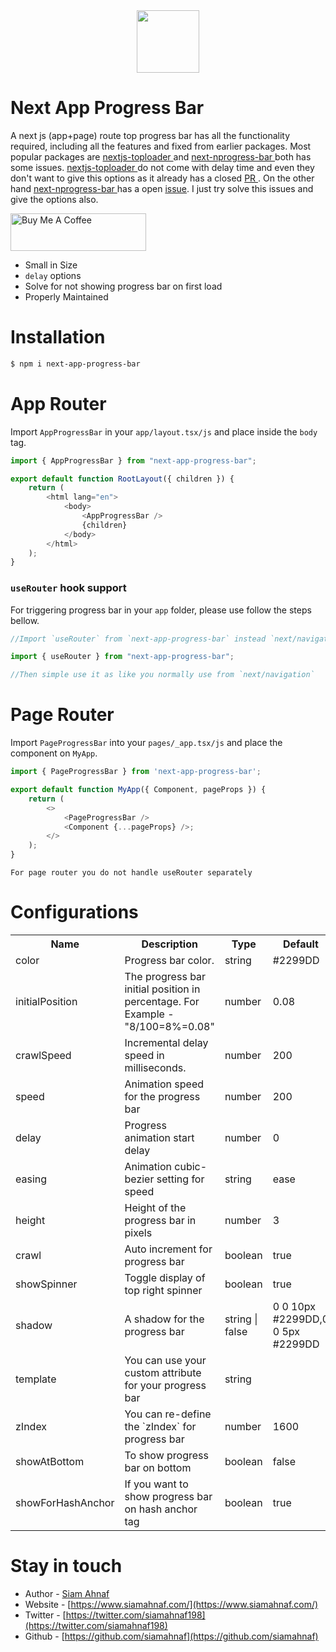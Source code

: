 <img src="https://res.cloudinary.com/dbjrx698c/image/upload/v1704611347/logo_w4vxp0.png" width="100" height="100" style="display: block; margin: 0 auto;">

# Next App Progress Bar
A next js (app+page) route top progress bar has all the functionality required, including all the features and fixed from earlier packages. Most popular packages are <a href="https://www.npmjs.com/package/nextjs-toploader">nextjs-toploader </a> and <a href="https://www.npmjs.com/package/next-nprogress-bar"> next-nprogress-bar </a> both has some issues. <a href="https://www.npmjs.com/package/nextjs-toploader">nextjs-toploader </a> do not come with delay time and even they don't want to give this options as it already has a closed <a href="https://github.com/TheSGJ/nextjs-toploader/pull/18">PR </a>. On the other hand <a href="https://www.npmjs.com/package/next-nprogress-bar"> next-nprogress-bar </a> has a open <a href="https://github.com/Skyleen77/next-nprogress-bar/issues/74">issue</a>. I just try solve this issues and give the options also.

<a href="https://www.buymeacoffee.com/siamahnaf" target="_blank"><img src="https://cdn.buymeacoffee.com/buttons/v2/default-yellow.png" alt="Buy Me A Coffee" style="height: 60px !important;width: 217px !important;" ></a>

- Small in Size
- `delay` options
- Solve for not showing progress bar on first load
- Properly Maintained

# Installation

```bash
$ npm i next-app-progress-bar
```

# App Router
Import `AppProgressBar` in your `app/layout.tsx/js` and place inside the `body` tag.

```javascript
import { AppProgressBar } from "next-app-progress-bar";

export default function RootLayout({ children }) {
    return (
        <html lang="en">
            <body>
                <AppProgressBar />
                {children}
            </body>
        </html>
    );
}
```

### `useRouter` hook support
For triggering progress bar in your `app` folder, please use follow the steps bellow.

```javascript
//Import `useRouter` from `next-app-progress-bar` instead `next/navigation`.

import { useRouter } from "next-app-progress-bar";

//Then simple use it as like you normally use from `next/navigation`

```

# Page Router
Import `PageProgressBar` into your `pages/_app.tsx/js` and place the component on `MyApp`.

```javascript
import { PageProgressBar } from 'next-app-progress-bar';

export default function MyApp({ Component, pageProps }) {
    return (
        <>
            <PageProgressBar />
            <Component {...pageProps} />;
        </>
    );
}
```
`For page router you do not handle useRouter separately`


# Configurations

<table width="100%">
  <tr>
    <th> Name </th>
    <th> Description </th>
    <th> Type </th>
    <th> Default </th>
  </tr>
  <tr>
    <td> color </td>
    <td> Progress bar color. </td>
    <td> string </td>
    <td> #2299DD </td>
  </tr>
   <tr>
    <td> initialPosition </td>
    <td> The progress bar initial position in percentage. For Example - "8/100=8%=0.08" </td>
     <td> number </td>
    <td> 0.08 </td>
  </tr>
   <tr>
    <td> crawlSpeed </td>
    <td> Incremental delay speed in milliseconds. </td>
     <td> number </td>
    <td> 200 </td>
  </tr>
   <tr>
    <td> speed </td>
    <td> Animation speed for the progress bar </td>
     <td> number </td>
    <td> 200 </td>
  </tr>
  <tr>
    <td> delay </td>
    <td> Progress animation start delay </td>
     <td> number </td>
    <td> 0 </td>
  </tr>
   <tr>
    <td> easing </td>
    <td> Animation cubic-bezier setting for speed </td>
     <td> string </td>
    <td> ease </td>
  </tr>
  <tr>
    <td> height </td>
    <td> Height of the progress bar in pixels </td>
     <td> number </td>
    <td> 3 </td>
  </tr>
  <tr>
    <td> crawl </td>
    <td> Auto increment for progress bar </td>
     <td> boolean </td>
    <td> true </td>
  </tr>
  <tr>
    <td> showSpinner </td>
    <td> Toggle display of top right spinner </td>
     <td> boolean </td>
    <td> true </td>
  </tr>
   <tr>
    <td> shadow </td>
    <td> A shadow for the progress bar </td>
     <td> string | false </td>
    <td> 0 0 10px #2299DD,0 0 5px #2299DD </td>
  </tr>
   <tr>
    <td> template </td>
    <td> You can use your custom attribute for your progress bar </td>
    <td> string </td>
    <td> <div class="bar" role="bar"><div class="peg"></div></div><div class="spinner" role="spinner"><div class="spinner-icon"></div></div> </td>
  </tr>
  <tr>
    <td> zIndex </td>
    <td> You can re-define the `zIndex` for progress bar </td>
     <td> number </td>
    <td> 1600 </td>
  </tr>
  <tr>
    <td> showAtBottom </td>
    <td> To show progress bar on bottom </td>
     <td> boolean </td>
    <td> false </td>
  </tr>
  <tr>
    <td> showForHashAnchor </td>
    <td> If you want to show progress bar on hash anchor tag </td>
     <td> boolean </td>
    <td> true </td>
  </tr>
</table>

# Stay in touch

- Author - [Siam Ahnaf](https://www.siamahnaf.com/)
- Website - [https://www.siamahnaf.com/](https://www.siamahnaf.com/)
- Twitter - [https://twitter.com/siamahnaf198](https://twitter.com/siamahnaf198)
- Github - [https://github.com/siamahnaf](https://github.com/siamahnaf)
